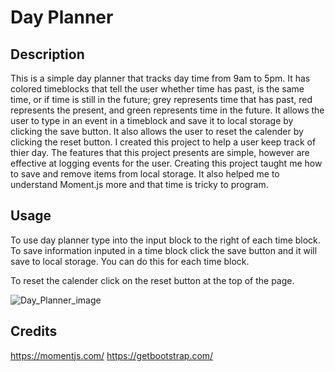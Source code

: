 
# Day Planner

## Description
This is a simple day planner that tracks day time from 9am to 5pm. It has colored timeblocks that tell the user whether time has past, is the same time, or 
if time is still in the future; grey represents time that has past, red represents the present, and green represents time in the future. It allows the user
to type in an event in a timeblock and save it to local storage by clicking the save button. It also allows the user to reset the calender by clicking the
reset button.
I created this project to help a user keep track of thier day. The features that this project presents are simple, however are effective at logging events
for the user.
Creating this project taught me how to save and remove items from local storage. It also helped me to understand Moment.js more and that time is tricky to
program.


## Usage

To use day planner type into the input block to the right of each time block. To save information inputed in a time block click the save button and it will
save to local storage. You can do this for each time block.

To reset the calender click on the reset button at the top of the page.



![Day_Planner_image](https://user-images.githubusercontent.com/88277371/163588522-b974f828-3485-43a5-bd74-4f4ad21c35cc.png)





## Credits
https://momentjs.com/
https://getbootstrap.com/
